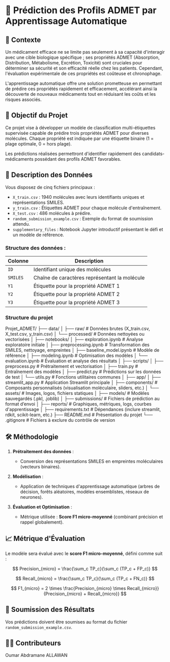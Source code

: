 # 🧬 Prédiction des Profils ADMET par Apprentissage Automatique

## 📌 Contexte

Un médicament efficace ne se limite pas seulement à sa capacité d'interagir avec une cible biologique spécifique ; ses propriétés ADMET (Absorption, Distribution, Métabolisme, Excrétion, Toxicité) sont cruciales pour déterminer sa sécurité et son efficacité réelle chez les patients. Cependant, l'évaluation expérimentale de ces propriétés est coûteuse et chronophage.

L'apprentissage automatique offre une solution prometteuse en permettant de prédire ces propriétés rapidement et efficacement, accélérant ainsi la découverte de nouveaux médicaments tout en réduisant les coûts et les risques associés.

## 🎯 Objectif du Projet

Ce projet vise à développer un modèle de classification multi-étiquettes supervisée capable de prédire trois propriétés ADMET pour diverses molécules. Chaque propriété est indiquée par une étiquette binaire (1 = plage optimale, 0 = hors plage).

Les prédictions réalisées permettront d'identifier rapidement des candidats-médicaments possédant des profils ADMET favorables.

## 📂 Description des Données

Vous disposez de cinq fichiers principaux :

* `X_train.csv` : 1940 molécules avec leurs identifiants uniques et représentations SMILES.
* `y_train.csv` : Étiquettes ADMET pour chaque molécule d'entraînement.
* `X_test.csv` : 486 molécules à prédire.
* `random_submission_example.csv` : Exemple du format de soumission attendu.
* `supplementary_files` : Notebook Jupyter introductif présentant le défi et un modèle de référence.

### Structure des données :

| Colonne  | Description                                   |
| -------- | --------------------------------------------- |
| `ID`     | Identifiant unique des molécules              |
| `SMILES` | Chaîne de caractères représentant la molécule |
| `Y1`     | Étiquette pour la propriété ADMET 1           |
| `Y2`     | Étiquette pour la propriété ADMET 2           |
| `Y3`     | Étiquette pour la propriété ADMET 3           |


### Structure du projet 

Projet_ADMET/
├── data/
│   ├── raw/                 # Données brutes (X_train.csv, X_test.csv, y_train.csv)
│   └── processed/           # Données nettoyées ou vectorisées
│
├── notebooks/
│   ├── exploration.ipynb        # Analyse exploratoire initiale
│   ├── preprocessing.ipynb      # Transformation des SMILES, nettoyage, empreintes
│   ├── baseline_model.ipynb     # Modèle de référence
│   ├── modeling.ipynb           # Optimisation des modèles
│   └── evaluation.ipynb         # Évaluation et analyse des résultats
│
├── scripts/
│   ├── preprocess.py            # Prétraitement et vectorisation
│   ├── train.py                 # Entraînement des modèles
│   ├── predict.py               # Prédictions sur les données de test
│   └── utils.py                 # Fonctions utilitaires communes
│
├── app/
│   ├── streamlit_app.py         # Application Streamlit principale
│   ├── components/              # Composants personnalisés (visualisation moléculaire, sliders, etc.)
│   └── assets/                  # Images, logos, fichiers statiques
│
├── models/                      # Modèles sauvegardés (.pkl, .joblib)
│
├── submissions/                 # Fichiers de prédiction au format d’envoi
│
├── reports/                     # Graphiques, métriques, logs, courbes d'apprentissage
│
├── requirements.txt             # Dépendances (inclure streamlit, rdkit, scikit-learn, etc.)
├── README.md                    # Présentation du projet
└── .gitignore                   # Fichiers à exclure du contrôle de version

## 🛠️ Méthodologie

1. **Prétraitement des données** :

   * Conversion des représentations SMILES en empreintes moléculaires (vecteurs binaires).

2. **Modélisation** :

   * Application de techniques d'apprentissage automatique (arbres de décision, forêts aléatoires, modèles ensemblistes, réseaux de neurones).

3. **Évaluation et Optimisation** :

   * Métrique utilisée : **Score F1 micro-moyenné** (combinant précision et rappel globalement).

## 📈 Métrique d'Évaluation

Le modèle sera évalué avec le **score F1 micro-moyenné**, défini comme suit :

$$
Precision_{micro} = \frac{\sum_c TP_c}{\sum_c (TP_c + FP_c)}
$$

$$
Recall_{micro} = \frac{\sum_c TP_c}{\sum_c (TP_c + FN_c)}
$$

$$
F1_{micro} = 2 \times \frac{Precision_{micro} \times Recall_{micro}}{Precision_{micro} + Recall_{micro}}
$$


## 🚀 Soumission des Résultats

Vos prédictions doivent être soumises au format du fichier `random_submission_example.csv`.

## 🧑‍💻 Contributeurs

Oumar Abdramane ALLAWAN
